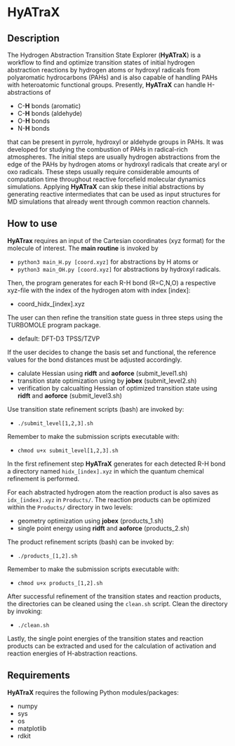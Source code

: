 # HyATraX
## Description 
The Hydrogen Abstraction Transition State Explorer (**HyATraX**) is a workflow to find and optimize transition states of initial
hydrogen abstraction reactions by hydrogen atoms or hydroxyl radicals from polyaromatic hydrocarbons (PAHs) and is also capable of 
handling PAHs with heteroatomic functional groups. Presently, **HyATraX** can handle H-abstractions of 
 * C-**H** bonds (aromatic)
 * C-**H** bonds (aldehyde)
 * O-**H** bonds 
 * N-**H** bonds
   
that can be present in pyrrole, hydroxyl or aldehyde groups in PAHs. It was developed for studying the combustion of PAHs in radical-rich 
atmospheres. The initial steps are usually hydrogen abstractions from the edge of the PAHs by hydrogen atoms or hydroxyl radicals that create 
aryl or oxo radicals. These steps usually require considerable amounts of computation time throughout reactive forcefield molecular dynamics 
simulations. Applying **HyATraX** can skip these initial abstractions by generating reactive intermediates that can be used as input 
structures for MD simulations that already went through common reaction channels. 
## How to use

**HyATrax** requires an input of the Cartesian coordinates (xyz format) for the molecule of interest. The **main
routine** is invoked by
 * `python3 main_H.py [coord.xyz]` for abstractions by H atoms or
 * `python3 main_OH.py [coord.xyz]` for abstractions by hydroxyl radicals.
   
Then, the program generates for each R-H bond (R=C,N,O) a respective xyz-file with the index of the hydrogen
atom with index [index]:
 * coord_hidx_[index].xyz
   
The user can then refine the transition state guess in three steps using the TURBOMOLE program package.
 * default: DFT-D3 TPSS/TZVP
   
If the user decides to change the basis set and functional, the reference values for the bond distances must be
adjusted accordingly.
 * calulate Hessian using **ridft** and **aoforce** (submit_level1.sh)
 * transition state optimization using by **jobex** (submit_level2.sh)
 * verification by calcualting Hessian of optimized transition state using **ridft** and **aoforce** (submit_level3.sh)
   
Use transition state refinement scripts (bash) are invoked by:
 * `./submit_level[1,2,3].sh`

Remember to make the submission scripts executable with:
 * `chmod u+x submit_level[1,2,3].sh`

In the first refinement step **HyATraX** generates for each detected R-H bond a directory
named `hidx_[index].xyz` in which the quantum chemical refinement is performed. 

For each abstracted hydrogen atom the reaction product is also saves as `idx_[index].xyz` in `Products/`. 
The reaction products can be optimized within the `Products/` directory in two levels:
 * geometry optimization using **jobex** (products_1.sh)
 * single point energy using **ridft** and **aoforce** (products_2.sh)
   
The product refinement scripts (bash) can be invoked by:
 * `./products_[1,2].sh`
   
Remember to make the submission scripts executable with:
 * `chmod u+x products_[1,2].sh`
   
After successful refinement of the transition states and reaction products, the directories can be  cleaned using the `clean.sh` script.
Clean the directory by invoking:
 * `./clean.sh`
   
Lastly, the single point energies of the transition states and reaction products can be extracted and used for the calculation of
activation and reaction energies of H-abstraction reactions.

## Requirements

**HyATraX** requires the following Python modules/packages:
 * numpy
 * sys
 * os
 * matplotlib
 * rdkit
